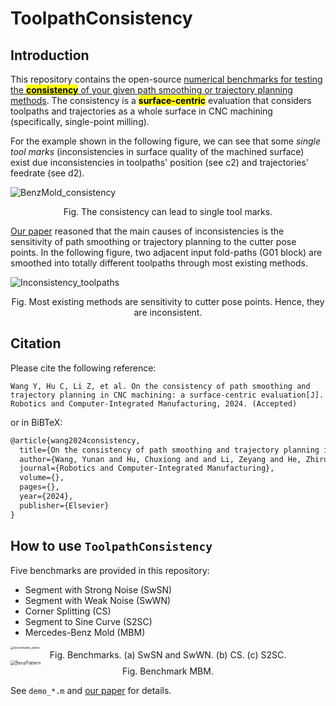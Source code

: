 # ToolpathConsistency

## Introduction

This repository contains the open-source <u>numerical benchmarks for testing the <mark>**consistency**</mark> of your given path smoothing or trajectory planning methods</u>. The consistency is a <mark>**surface-centric**</mark> evaluation that considers toolpaths and trajectories as a whole surface in CNC machining (specifically, single-point milling).

For the example shown in the following figure, we can see that some *single tool marks* (inconsistencies in surface quality of the machined surface) exist due inconsistencies in toolpaths' position (see c2) and trajectories' feedrate (see d2).

![BenzMold_consistency](https://github.com/user-attachments/assets/2983a784-f576-4fd1-a471-94a8f9fdf8bd)

<center>Fig. The consistency can lead to single tool marks.</center>

[Our paper](https://doi.org/10.1016/j.rcim.2024.102873) reasoned that the main causes of inconsistencies is the sensitivity of path smoothing or trajectory planning to the cutter pose points. In the following figure, two adjacent input fold-paths (G01 block) are smoothed into totally different toolpaths through most existing methods.

![Inconsistency_toolpaths](https://github.com/user-attachments/assets/f563b1e0-f359-4905-9342-31a040116d7b)

<center>Fig. Most existing methods are sensitivity to cutter pose points. Hence, they are inconsistent.</center>

## Citation

Please cite the following reference:

```
Wang Y, Hu C, Li Z, et al. On the consistency of path smoothing and trajectory planning in CNC machining: a surface-centric evaluation[J]. Robotics and Computer-Integrated Manufacturing, 2024. (Accepted)
```

or in BiBTeX:

```tex
@article{wang2024consistency,
  title={On the consistency of path smoothing and trajectory planning in CNC machining: a surface-centric evaluation},
  author={Wang, Yunan and Hu, Chuxiong and and Li, Zeyang and He, Zhirui and Lin, Shiwen and Wang, Yushuo and Lin, Shize and Yu, Jichuan and Jin, Zhao and Zhu, Yu},
  journal={Robotics and Computer-Integrated Manufacturing},
  volume={},
  pages={},
  year={2024},
  publisher={Elsevier}
}
```

## How to use `ToolpathConsistency`

Five benchmarks are provided in this repository:

+ Segment with Strong Noise (SwSN)
+ Segment with Weak Noise (SwWN)
+ Corner Splitting (CS)
+ Segment to Sine Curve (S2SC)
+ Mercedes-Benz Mold (MBM)

<img src="https://github.com/user-attachments/assets/b2b68e3a-8c59-4b64-ac73-3eb06c8a0109" alt="benchmarks_demo" style="zoom: 33%;" />

<center>Fig. Benchmarks. (a) SwSN and SwWN. (b) CS. (c) S2SC.</center>

<img src="https://github.com/user-attachments/assets/904e62ae-c86c-4b5c-a4ed-017127e24ab0" alt="BenzPattern" style="zoom:50%;" />

<center>Fig. Benchmark MBM.</center>

See `demo_*.m` and [our paper](https://doi.org/10.1016/j.rcim.2024.102873) for details.

